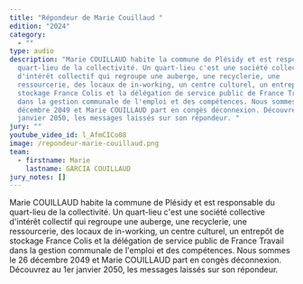 ```yaml
---
title: "Répondeur de Marie Couillaud "
edition: "2024"
category:
  - ""
type: audio
description: "Marie COUILLAUD habite la commune de Plésidy et est responsable du
  quart-lieu de la collectivité. Un quart-lieu c'est une société collective
  d'intérêt collectif qui regroupe une auberge, une recyclerie, une
  ressourcerie, des locaux de in-working, un centre culturel, un entrepôt de
  stockage France Colis et la délégation de service public de France Travail
  dans la gestion communale de l'emploi et des compétences. Nous sommes le 26
  décembre 2049 et Marie COUILLAUD part en congès déconnexion. Découvrez au 1er
  janvier 2050, les messages laissés sur son répondeur. "
jury: ""
youtube_video_id: l_AfmCICo08
image: /repondeur-marie-couillaud.png
team:
  - firstname: Marie
    lastname: GARCIA COUILLAUD
jury_notes: []
---
```

Marie COUILLAUD habite la commune de Plésidy et est responsable du quart-lieu de la collectivité. Un quart-lieu c'est une société collective d'intérêt collectif qui regroupe une auberge, une recyclerie, une ressourcerie, des locaux de in-working, un centre culturel, un entrepôt de stockage France Colis et la délégation de service public de France Travail dans la gestion communale de l'emploi et des compétences. Nous sommes le 26 décembre 2049 et Marie COUILLAUD part en congès déconnexion. Découvrez au 1er janvier 2050, les messages laissés sur son répondeur.
